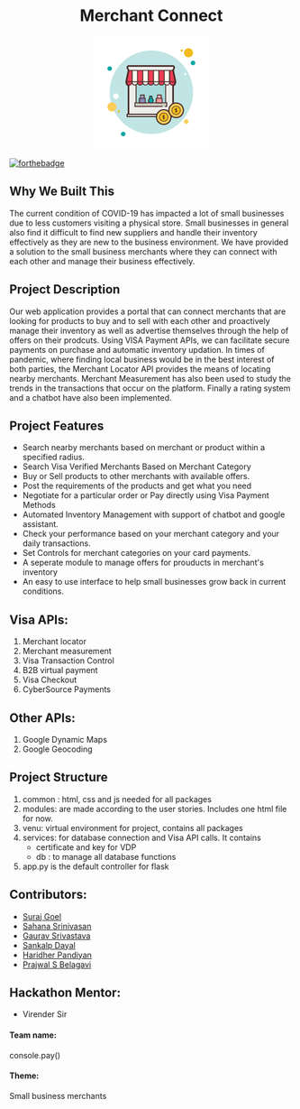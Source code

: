 <h1 align ="center">Merchant Connect</h1>
<p align="center">
<img src="common/img/shop.png"/>
 </p>

[![forthebadge](https://forthebadge.com/images/badges/made-with-python.svg)](https://forthebadge.com)

## Why We Built This
The current condition of COVID-19 has impacted a lot of small businesses due to less customers visiting a physical store. 
Small businesses in general also find it difficult to find new suppliers and handle their inventory effectively as they
are new to the business environment. 
We have provided a solution to the small business merchants where they can connect with each other and manage their business effectively.

## Project Description 
Our web application provides a portal that can connect merchants that are looking for products to buy and to sell with each other and proactively manage their inventory as well as advertise themselves through the help of offers on their prodcuts. Using VISA Payment APIs, we can facilitate secure payments on purchase and automatic inventory updation. In times of pandemic, where finding local business would be in the best interest of both parties, the Merchant Locator API provides the means of locating nearby merchants. Merchant Measurement has also been used to study the trends in the transactions that occur on the platform. Finally a rating system and a chatbot have also been implemented.

## Project Features 
* Search nearby merchants based on merchant or product within a specified radius.
* Search Visa Verified Merchants Based on Merchant Category
* Buy or Sell products to other merchants with available offers.
* Post the requirements of the products and get what you need
* Negotiate for a particular order or Pay directly using Visa Payment Methods
* Automated Inventory Management with support of chatbot and google assistant.
* Check your performance based on your merchant category and your daily transactions.
* Set Controls for merchant categories on your card payments.
* A seperate module to manage offers for prouducts in merchant's inventory
* An easy to use interface to help small businesses grow back in current conditions.


## Visa APIs: 
1. Merchant locator
2. Merchant measurement 
3. Visa Transaction Control 
4. B2B virtual payment 
5. Visa Checkout
6. CyberSource Payments

## Other APIs:
1. Google Dynamic Maps
2. Google Geocoding



## Project Structure ##
1. common : html, css and js needed for all packages
2. modules: are made according to the user stories. Includes one html file for now.
3. venu: virtual environment for project, contains all packages
4. services: for database connection and Visa API calls. It contains
    - certificate and key for VDP
    - db : to manage all database functions 
5. app.py is the default controller for flask


## Contributors:
* [Suraj Goel](https://github.com/suraj-goel/)
* [Sahana Srinivasan](https://github.com/sahana63)
* [Gaurav Srivastava](https://github.com/gaurav3210)
* [Sankalp Dayal](https://github.com/sankalpdayal5)
* [Haridher Pandiyan](https://github.com/haridher21)
* [Prajwal S Belagavi](https://github.com/prajwal27)

## Hackathon Mentor:
* Virender Sir

#### __Team name:__ 
console.pay() 
#### __Theme:__
Small business merchants

